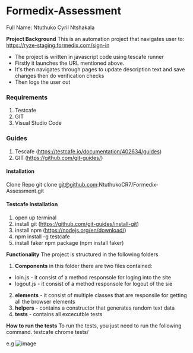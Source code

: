 # Formedix-Assessment
Full Name: Ntuthuko Cyril Ntshakala

**Project Background**
This is an automation project that navigates user to: https://ryze-staging.formedix.com/sign-in

- The project is written in javascript code using tescafe runner
- Firstly it launches the URL mentioned above.
- It's then navigates through pages to update description text and save changes then do verification checks
- Then logs the user out

### Requirements

1. Testcafe
2. GIT
3. Visual Studio Code

### Guides

1. Tescafe (https://testcafe.io/documentation/402634/guides)
2. GIT (https://github.com/git-guides/)

#### Installation

Clone Repo
git clone git@github.com:NtuthukoCR7/Formedix-Assessment.git

#### Testcafe Installation

1. open up terminal
2. install git (https://github.com/git-guides/install-git)
3. install npm (https://nodejs.org/en/download/)
4. npm install -g testcafe
5. install faker npm package (npm install faker)

**Functionality**
The project is structured in the following folders
1. **Components**
in this folder there are two files contained:
 - loin.js - it consist of a method responsole for loging into the site
 - logout.js - it consist of a method responsole for logout of the sie

2. **elements** - it consist of multiple classes that are responsile for getting all the browser elements
3. **helpers** - contains a constructor that generates random text data
4. **tests** - contains all excecutble tests

**How to run the tests**
To run the tests, you just need to run the following command.
<test path> testcafe chrome tests/

e.g
  ![image](https://user-images.githubusercontent.com/47598711/165712934-0c8718bd-d95c-4e5b-98f6-118fe5f844bd.png)

